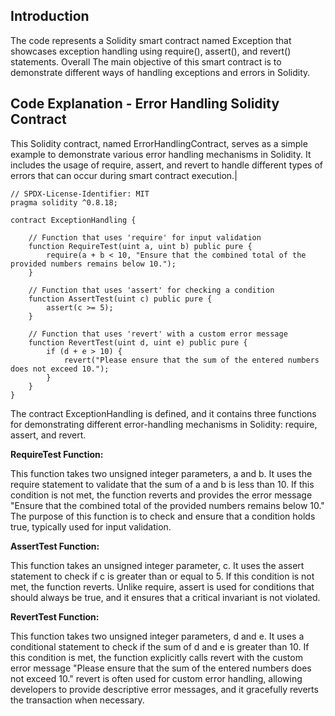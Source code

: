 ## Introduction 

The code represents a Solidity smart contract named Exception that showcases exception handling using require(), assert(), and revert() statements. Overall The main objective of this smart contract is to demonstrate different ways of handling exceptions and errors in Solidity.

## Code Explanation - Error Handling Solidity Contract

This Solidity contract, named ErrorHandlingContract, serves as a simple example to demonstrate various error handling mechanisms in Solidity. It includes the usage of require, assert, and revert to handle different types of errors that can occur during smart contract execution.|

```soldity
// SPDX-License-Identifier: MIT
pragma solidity ^0.8.18;

contract ExceptionHandling {

    // Function that uses 'require' for input validation
    function RequireTest(uint a, uint b) public pure {
        require(a + b < 10, "Ensure that the combined total of the provided numbers remains below 10.");
    }

    // Function that uses 'assert' for checking a condition
    function AssertTest(uint c) public pure {
        assert(c >= 5);
    }

    // Function that uses 'revert' with a custom error message
    function RevertTest(uint d, uint e) public pure {
        if (d + e > 10) {
            revert("Please ensure that the sum of the entered numbers does not exceed 10.");
        }
    }
}
```

The contract ExceptionHandling is defined, and it contains three functions for demonstrating different error-handling mechanisms in Solidity: require, assert, and revert.

**RequireTest Function:**

This function takes two unsigned integer parameters, a and b.
It uses the require statement to validate that the sum of a and b is less than 10. If this condition is not met, the function reverts and provides the error message "Ensure that the combined total of the provided numbers remains below 10."
The purpose of this function is to check and ensure that a condition holds true, typically used for input validation.

**AssertTest Function:**

This function takes an unsigned integer parameter, c.
It uses the assert statement to check if c is greater than or equal to 5. If this condition is not met, the function reverts.
Unlike require, assert is used for conditions that should always be true, and it ensures that a critical invariant is not violated.

**RevertTest Function:**

This function takes two unsigned integer parameters, d and e.
It uses a conditional statement to check if the sum of d and e is greater than 10. If this condition is met, the function explicitly calls revert with the custom error message "Please ensure that the sum of the entered numbers does not exceed 10."
revert is often used for custom error handling, allowing developers to provide descriptive error messages, and it gracefully reverts the transaction when necessary.
